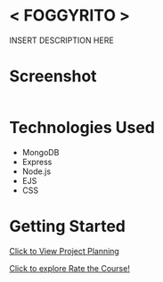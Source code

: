 # < FOGGYRITO >
INSERT DESCRIPTION HERE

# Screenshot
<img src="">

# Technologies Used

- MongoDB
- Express
- Node.js
- EJS
- CSS

# Getting Started

[Click to View Project Planning](https://trello.com/b/QNGsbssY/foggyrito)

[Click to explore Rate the Course!](https://foggyrito-4b7695cb1b55.herokuapp.com/)